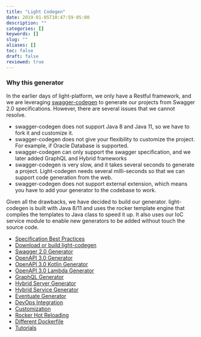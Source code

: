 ```yaml
---
title: "Light Codegen"
date: 2019-01-05T10:47:59-05:00
description: ""
categories: []
keywords: []
slug: ""
aliases: []
toc: false
draft: false
reviewed: true
---
```


### Why this generator

In the earlier days of light-platform, we only have a Restful framework, and we are leveraging [swagger-codegen][] to generate our projects from Swagger 2.0 specifications. However, there are several issues that we cannot resolve. 

- swagger-codegen does not support Java 8 and Java 11, so we have to fork it and customize it.
- swagger-codegen does not give your flexibility to customize the project. For example, if Oracle Database is supported.
- swagger-codegen can only support the swagger specification, and we later added GraphQL and Hybrid frameworks
- swagger-codegen is very slow, and it takes several seconds to generate a project. Light-codegen needs several milli-seconds so that we can support code generation from the web.
- swagger-codegen does not support external extension, which means you have to add your generator to the codebase to work. 
 
Given all the drawbacks, we have decided to build our generator. light-codegen is built with Java 8/11 and uses the rocker template engine that compiles the templates to Java class to speed it up. It also uses our IoC service module to enable new generators to be added without touch the source code. 

- [Specification Best Practices](/tool/light-codegen/best-practice/)
- [Download or build light-codegen](/tool/light-codegen/download-build/)
- [Swagger 2.0 Generator](/tool/light-codegen/swagger-generator/)
- [OpenAPI 3.0 Generator](/tool/light-codegen/openapi-generator/)
- [OpenAPI 3.0 Kotlin Generator](/tool/light-codegen/openapi-kotlin-generator/)
- [OpenAPI 3.0 Lambda Generator](/tool/light-codegen/openapi-lambda-generator/)
- [GraphQL Generator](/tool/light-codegen/graphql-generator/)
- [Hybrid Server Generator](/tool/light-codegen/hybrid-server/)
- [Hybrid Service Generator](/tool/light-codegen/hybrid-service/)
- [Eventuate Generator](/tool/light-codegen/eventuate-generator/)
- [DevOps Integration](/tool/light-codegen/integration/)
- [Customization](/tool/light-codegen/customization/)
- [Rocker Hot Reloading](/tool/light-codegen/rocker-hot-reloading/)
- [Different Dockerfile](/tool/light-codegen/dockerfile/)
- [Tutorials](/tutorial/generator/)


[swagger-codegen]: https://github.com/swagger-api/swagger-codegen
